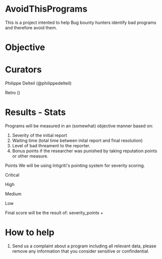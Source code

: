 # AvoidThisPrograms
This is a project intented to help Bug bounty hunters identify bad programs and therefore avoid them. 

# Objective 

# Curators 
Philippe Delteil (@philippedelteil)

Retro () 

# Results - Stats 

Programs will be measured in an (somewhat) objective manner based on:

1. Severity of the initial report
2. Waiting time (total time between  inital report and final resolution)
3. Level of bad threament to the reporter.  
4. Bonus points if the researcher was punished by taking reputation points or other measure. 

Points
We will be using Intigriti's pointing system for severity scoring. 

Critical

High

Medium

Low 

Final score will be the result of: severity_points + 

# How to help 

1. Send us a complaint about a program including all relevant data, please remove any information that you consider sensitive or confindential. 


